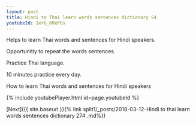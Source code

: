 ```yaml
---
layout: post
title: Hindi to Thai learn words sentences dictionary 54 
youtubeId: 1erG_0RePGs
---
```

 
 
Helps to learn Thai words and sentences for Hindi speakers.

Opportunitiy to repeat the words sentences. 

Practice Thai language. 
 
10 minutes practice every day. 
 
How to learn Thai words and sentences for Hindi speakers 
 
{% include youtubePlayer.html id=page.youtubeId %}
 
 
[Next]({{ site.baseurl }}{% link  split1/_posts/2018-03-12-Hindi to thai learn words sentences dictionary 274 .md%})
 
